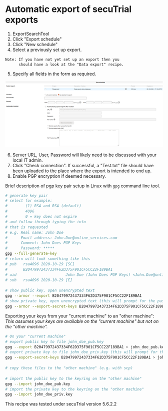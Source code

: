 # Automatic export of secuTrial exports

1. ExportSearchTool
2. Click "Export schedule"
3. Click "New schedule"
4. Select a previously set up export.

```
Note: If you have not yet set up an export then you 
      should have a look at the "Data export" recipe. 
```

5. Specify all fields in the form as required.  

  ![autoexpsetup](fig/setup_auto_export.png)

6. Server URL, User, Password will likely need to be discussed with your local IT admin.
7. Click "Check connection". If successful, a "Test.txt" file should have been uploaded
   to the place where the export is intended to end up.
8. Enable PGP encryption if deemed necessary.

Brief description of pgp key pair setup in Linux with `gpg` command line tool.

``` bash
# generate key pair
# select for example:
#        (1) RSA and RSA (default)
#        4096
#        0 = key does not expire
# and follow through typing the info
# that is requested
# e.g. Real name: John Doe
#      Email address: John.Doe@online_services.com
#      Comment: John Does PGP Keys
#      Password: *****
gpg --full-generate-key
# return will look something like this
# pub   rsa4096 2020-10-29 [SC]
#       B20479972437334F62D375F901CF5CC22F189BA1
# uid                      John Doe (John Does PGP Keys) <John.Doe@online_services.com>
# sub   rsa4096 2020-10-29 [E]

# show public key, open unencrypted text
gpg --armor --export B20479972437334F62D375F901CF5CC22F189BA1
# show private key, open unencrypted text (this will prompt for the password that was used during key generation)
gpg --armor --export-secret-keys B20479972437334F62D375F901CF5CC22F189BA1
```

Exporting your keys from your "current machine" to an "other machine":  
*This assumes your keys are available on the "current machine" but not on the "other machine".*

``` bash
# On your "current machine"
# export public key to file john_doe_pub.key
gpg --export B20479972437334F62D375F901CF5CC22F189BA1 > john_doe_pub.key
# export private key to file john_doe_priv.key (this will prompt for the password that was used during key generation)
gpg --export-secret-keys B20479972437334F62D375F901CF5CC22F189BA1 > john_doe_priv.key

# copy these files to the "other machine" (e.g. with scp)

# import the public key to the keyring on the "other machine"
gpg --import john_doe_pub.key
# import the private key to the keyring on the "other machine"
gpg --import john_doe_priv.key
```

This recipe was tested under secuTrial version 5.6.2.2
